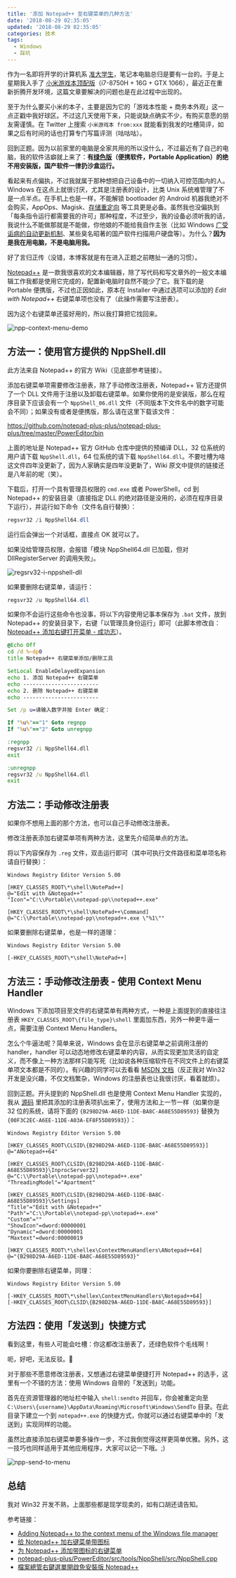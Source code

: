 ```yaml
---
title: '添加 Notepad++ 至右键菜单的几种方法'
date: '2018-08-29 02:35:05'
updated: '2018-08-29 02:35:05'
categories: 技术
tags:
  - Windows
  - 踩坑
---
```


作为一名即将开学的计算机系 [准大学生](https://prinsss.github.io/check-in-2018-07/)，笔记本电脑总归是要有一台的。于是上星期我入手了 [小米游戏本顶配版](https://twitter.com/xxx/status/1030043615983104000)（i7-8750H + 16G + GTX 1066），最近正在重新折腾开发环境，这篇文章要解决的问题也是在此过程中出现的。

至于为什么要买小米的本子，主要是因为它的「游戏本性能 + 商务本外观」这一点正戳中我好球区。不过这几天使用下来，只能说缺点确实不少，有购买意愿的朋友需谨慎。在 Twitter 上搜索 `小米游戏本 from:xxx` 就能看到我发的吐槽简评，如果之后有时间的话也打算专门写篇评测（咕咕咕）。

<!--more-->

回到正题。因为以前家里的电脑是全家共用的所以没什么，不过最近有了自己的电脑，我的软件洁癖就上来了：**有[绿色版](https://zh.wikipedia.org/wiki/%E7%B6%A0%E8%89%B2%E8%BB%9F%E9%AB%94)（便携软件，Portable Application）的绝不用安装版，国产软件一律扔沙盒运行。**

看起来有点偏执，不过我就属于那种想把自己设备中的一切纳入可控范围内的人。Windows 在这点上就很讨厌，尤其是注册表的设计，比类 Unix 系统难管理了不是一点半点。在手机上也是一样，不能解锁 bootloader 的 Android 机器我绝对不会购买，AppOps、Magisk、[存储重定向](https://play.google.com/store/apps/details?id=moe.shizuku.redirectstorage) 等工具更是必备。虽然我也没偏执到「每条指令运行都需要我的许可」那种程度，不过至少，我的设备必须听我的话，我说什么不能做那就是不能做，你他娘的不能给我自作主张（比如 Windows [广受诟病的自动更新机制](https://www.zhihu.com/question/271414438)、某些臭名昭著的国产软件扫描用户硬盘等）。为什么？**因为是我在用电脑，不是电脑用我。**

好了言归正传（没错，本博客就是有在进入正题之前瞎扯一通的习惯）。

[Notepad++](https://notepad-plus-plus.org/) 是一款我很喜欢的文本编辑器，除了写代码和写文章外的一般文本编辑工作我都是使用它完成的，配置新电脑时自然不能少了它。我下载的是 Portable 便携版，不过也正因如此，原本在 Installer 中通过选项可以添加的 *Edit with Notepad++* 右键菜单项也没有了（此操作需要写注册表）。

因为这个右键菜单还蛮好用的，所以我打算把它找回来。

![npp-context-menu-demo](https://img.prin.studio/images/2018/08/29/npp-context-menu-demo.png)

## 方法一：使用官方提供的 NppShell.dll

此方法来自 Notepad++ 的官方 Wiki（见底部参考链接）。

添加右键菜单项需要修改注册表，除了手动修改注册表，Notepad++ 官方还提供了一个 DLL 文件用于注册以及卸载右键菜单。如果你使用的是安装版，那么在程序目录下应该会有一个 `NppShell_06.dll` 文件（不同版本下文件名中的数字可能会不同）；如果没有或者是便携版，那么请在这里下载该文件：

https://github.com/notepad-plus-plus/notepad-plus-plus/tree/master/PowerEditor/bin

上面的地址是 Notepad++ 官方 GitHub 仓库中提供的预编译 DLL，32 位系统的用户请下载 `NppShell.dll`，64 位系统的请下载 `NppShell64.dll`。不要吐槽为啥这文件四年没更新了，因为人家确实是四年没更新了，Wiki 原文中提供的链接还是八年前的呢（笑）。

下载后，打开一个具有管理员权限的 `cmd.exe` 或者 PowerShell，cd 到 Notepad++ 的安装目录（直接指定 DLL 的绝对路径是没用的，必须在程序目录下运行），并运行如下命令（文件名自行替换）：

```powershell
regsvr32 /i NppShell64.dll
```

运行后会弹出一个对话框，直接点 OK 就可以了。

如果没给管理员权限，会报错「模块 NppShell64.dll 已加载，但对 DllRegisterServer 的调用失败」。

![regsrv32-i-nppshell-dll](https://img.prin.studio/images/2018/08/29/regsrv32-i-nppshell-dll.png)

如果要删除右键菜单，请运行：

```powershell
regsvr32 /u NppShell64.dll
```

如果你不会运行这些命令也没事，将以下内容使用记事本保存为 `.bat` 文件，放到 Notepad++ 的安装目录下，右键「以管理员身份运行」即可（此脚本修改自：[Notepad++ 添加右键打开菜单 - 成功志](http://www.ok12.net/?post=31)）。

```cmd
@Echo Off
cd /d %~dp0
title Notepad++ 右键菜单添加/删除工具

SetLocal EnableDelayedExpansion
echo 1. 添加 Notepad++ 右键菜单
echo ------------------------
echo 2. 删除 Notepad++ 右键菜单
echo ------------------------

Set /p u=请输入数字并按 Enter 确定：

If "%u%"=="1" Goto regnpp
If "%u%"=="2" Goto unregnpp

:regnpp
regsvr32 /i NppShell64.dll
exit

:unregnpp
regsvr32 /u NppShell64.dll
exit
```

## 方法二：手动修改注册表

如果你不想用上面的那个方法，也可以自己手动修改注册表。

修改注册表添加右键菜单项有两种方法，这里先介绍简单点的方法。

将以下内容保存为 `.reg` 文件，双击运行即可（其中可执行文件路径和菜单项名称请自行替换）：

```
Windows Registry Editor Version 5.00

[HKEY_CLASSES_ROOT\*\shell\NotePad++]
@="Edit with &Notepad++"
"Icon"="C:\\Portable\\notepad-pp\\notepad++.exe"

[HKEY_CLASSES_ROOT\*\shell\NotePad++\Command]
@="C:\\Portable\\notepad-pp\\notepad++.exe \"%1\""
```

如果要删除右键菜单，也是一样的道理：

```
Windows Registry Editor Version 5.00

[-HKEY_CLASSES_ROOT\*\shell\NotePad++]
```

## 方法三：手动修改注册表 - 使用 Context Menu Handler

Windows 下添加项目至文件的右键菜单有两种方式，一种是上面提到的直接往注册表 `HKEY_CLASSES_ROOT\{file_type}\shell` 里面加东西，另外一种更牛逼一点，需要注册 Context Menu Handlers。

怎么个牛逼法呢？简单来说，Windows 会在显示右键菜单之前调用注册的 handler，handler 可以动态地修改右键菜单的内容，从而实现更加灵活的自定义，而不像上一种方法那样只能写死（比如说各种压缩软件在不同文件上的右键菜单项文本都是不同的）。有兴趣的同学可以去看看 [MSDN 文档](https://msdn.microsoft.com/en-us/library/windows/desktop/cc144169%28v=vs.85%29.aspx)（反正我对 Win32 开发是没兴趣，不仅文档繁杂，Windows 的注册表也让我很讨厌，看着就烦）。

回到正题。开头提到的 NppShell.dll 也是使用 Context Menu Handler 实现的，我从 [源码](https://github.com/notepad-plus-plus/notepad-plus-plus/blob/master/PowerEditor/src/tools/NppShell/src/NppShell.cpp) 里把其添加的注册表项扒出来了，使用方法和上一节一样（如果你是 32 位的系统，请将下面的 `{B298D29A-A6ED-11DE-BA8C-A68E55D89593}` 替换为 `{00F3C2EC-A6EE-11DE-A03A-EF8F55D89593}`）：

```
Windows Registry Editor Version 5.00

[HKEY_CLASSES_ROOT\CLSID\{B298D29A-A6ED-11DE-BA8C-A68E55D89593}]
@="ANotepad++64"

[HKEY_CLASSES_ROOT\CLSID\{B298D29A-A6ED-11DE-BA8C-A68E55D89593}\InprocServer32]
@="C:\\Portable\\notepad-pp\\notepad++.exe"
"ThreadingModel"="Apartment"

[HKEY_CLASSES_ROOT\CLSID\{B298D29A-A6ED-11DE-BA8C-A68E55D89593}\Settings]
"Title"="Edit with &Notepad++"
"Path"="C:\\Portable\\notepad-pp\\notepad++.exe"
"Custom"=""
"ShowIcon"=dword:00000001
"Dynamic"=dword:00000001
"Maxtext"=dword:00000019

[HKEY_CLASSES_ROOT\*\shellex\ContextMenuHandlers\ANotepad++64]
@="{B298D29A-A6ED-11DE-BA8C-A68E55D89593}"
```

如果你要删除右键菜单，同理：

```
Windows Registry Editor Version 5.00

[-HKEY_CLASSES_ROOT\*\shellex\ContextMenuHandlers\Notepad++64]
[-HKEY_CLASSES_ROOT\CLSID\{B298D29A-A6ED-11DE-BA8C-A68E55D89593}]
```

## 方法四：使用「发送到」快捷方式

看到这里，有些人可能会吐槽：你这都改注册表了，还绿色软件个毛线啊！

呃，好吧，无法反驳。🤔

对于那些不愿意修改注册表，又想通过右键菜单便捷打开 Notepad++ 的选手，这里有一个不错的方法：使用 Windows 自带的「发送到」功能。

首先在资源管理器的地址栏中输入 `shell:sendto` 并回车，你会被重定向至 `C:\Users\{username}\AppData\Roaming\Microsoft\Windows\SendTo` 目录。在此目录下建立一个到 `notepad++.exe` 的快捷方式，你就可以通过右键菜单中的「发送到」实现同样的功能。

虽然比直接添加右键菜单要多操作一步，不过我倒觉得这样更简单优雅。另外，这一技巧也同样适用于其他应用程序，大家可以记一下哦。;)

![npp-send-to-menu](https://img.prin.studio/images/2018/08/29/npp-send-to-menu.png)

## 总结

我对 Win32 开发不熟，上面那些都是现学现卖的，如有口胡还请告知。

参考链接：

- [Adding Notepad++ to the context menu of the Windows file manager](http://docs.notepad-plus-plus.org/index.php/Explorer_Context_Menu)
- [给 Notepad++ 加右键菜单带图标](https://www.cnblogs.com/mq0036/p/3815728.html)
- [为 Notepad++ 添加带图标的右键菜单](http://www.catmee.com/add-context-menu-for-notepad-plus-plus/)
- [notepad-plus-plus/PowerEditor/src/tools/NppShell/src/NppShell.cpp](https://github.com/notepad-plus-plus/notepad-plus-plus/blob/master/PowerEditor/src/tools/NppShell/src/NppShell.cpp)
- [檔案總管右鍵選單開啟免安裝版 Notepad++](http://blog.darkthread.net/post-2017-06-05-open-notepad-with-contextmenu.aspx)
